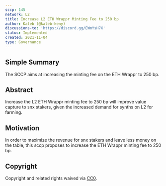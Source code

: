 ```yaml
---
sccp: 145
network: L2
title: Increase L2 ETH Wrappr Minting Fee to 250 bp
author: Kaleb (@kaleb-keny)
discussions-to: 'https://discord.gg/EWmYsH7X'
status: Implemented
created: 2021-11-04
type: Governance
---
```


## Simple Summary

<!--"If you can't explain it simply, you don't understand it well enough." Provide a simplified and layman-accessible explanation of the SCCP.-->

The SCCP aims at increasing the minting fee on the ETH Wrappr to 250 bp.

## Abstract

<!--A short (~200 word) description of the variable change proposed.-->

Increase the L2 ETH Wrappr minting fee to 250 bp will improve value capture to snx stakers, given the increased demand for synths on L2 for farming.

## Motivation

<!--The motivation is critical for SCCPs that want to update variables within Synthetix. It should clearly explain why the existing variable is not incentive aligned. SCCP submissions without sufficient motivation may be rejected outright.-->

In order to maximize the revenue for snx stakers and leave less money on the table, this sccp proposes to increase the ETH Wrappr minting fee to 250 bp.

## Copyright

Copyright and related rights waived via [CC0](https://creativecommons.org/publicdomain/zero/1.0/).
